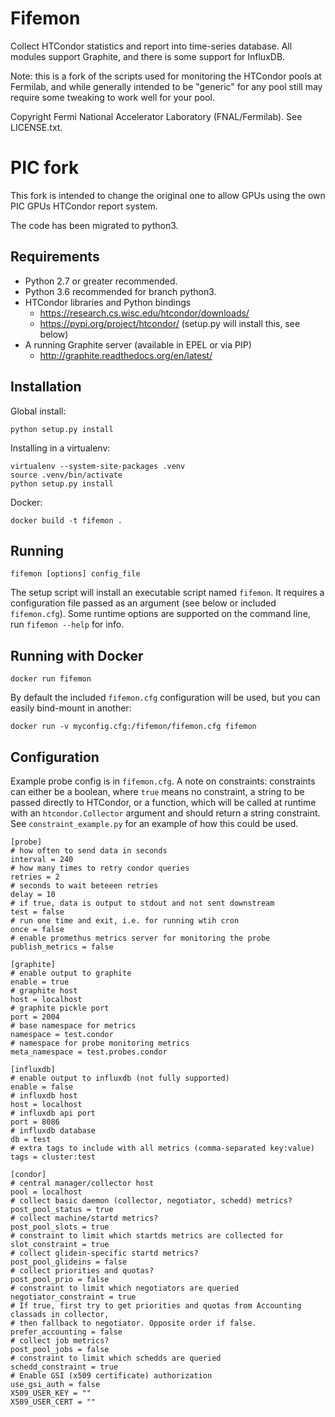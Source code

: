 Fifemon
=======

Collect HTCondor statistics and report into time-series database. All modules
support Graphite, and there is some support for InfluxDB.

Note: this is a fork of the scripts used for monitoring the HTCondor pools
at Fermilab, and while generally intended to be "generic" for any pool still
may require some tweaking to work well for your pool.

Copyright Fermi National Accelerator Laboratory (FNAL/Fermilab). See LICENSE.txt.

PIC fork
=======

This fork is intended to change the original one to allow GPUs using the own PIC
GPUs HTCondor report system.

The code has been migrated to python3.

Requirements
------------

* Python 2.7 or greater recommended.
* Python 3.6 recommended for branch python3.
* HTCondor libraries and Python bindings
    * https://research.cs.wisc.edu/htcondor/downloads/
	* https://pypi.org/project/htcondor/ (setup.py will install this, see below)
* A running Graphite server (available in EPEL or via PIP)
    * http://graphite.readthedocs.org/en/latest/

Installation
------------

Global install:

    python setup.py install

Installing in a virtualenv:

    virtualenv --system-site-packages .venv
    source .venv/bin/activate
    python setup.py install

Docker:

    docker build -t fifemon .

Running
-------

    fifemon [options] config_file

The setup script will install an executable script named `fifemon`. It
requires a configuration file passed as an argument (see below or
included `fifemon.cfg`). Some runtime options are supported on the
command line, run `fifemon --help` for info.

Running with Docker
-------------------

	docker run fifemon

By default the included `fifemon.cfg` configuration will be used, but
you can easily bind-mount in another:

    docker run -v myconfig.cfg:/fifemon/fifemon.cfg fifemon


Configuration
-------------

Example probe config is in `fifemon.cfg`. A note on constraints:
constraints can either be a boolean, where `true` means no constraint,
a string to be passed directly to HTCondor, or a function, which will
be called at runtime with an `htcondor.Collector` argument and should
return a string constraint. See `constraint_example.py` for an example
of how this could be used.

	[probe]
	# how often to send data in seconds
	interval = 240
	# how many times to retry condor queries
	retries = 2
	# seconds to wait beteeen retries
	delay = 10
	# if true, data is output to stdout and not sent downstream
	test = false
	# run one time and exit, i.e. for running wtih cron
	once = false
	# enable promethus metrics server for monitoring the probe
	publish_metrics = false

	[graphite]
	# enable output to graphite
	enable = true
	# graphite host
	host = localhost
	# graphite pickle port
	port = 2004
	# base namespace for metrics
	namespace = test.condor
	# namespace for probe monitoring metrics
	meta_namespace = test.probes.condor

	[influxdb]
	# enable output to influxdb (not fully supported)
	enable = false
	# influxdb host
	host = localhost
	# influxdb api port
	port = 8086
	# influxdb database
	db = test
	# extra tags to include with all metrics (comma-separated key:value)
	tags = cluster:test

	[condor]
	# central manager/collector host
	pool = localhost
	# collect basic daemon (collector, negotiator, schedd) metrics?
	post_pool_status = true
	# collect machine/startd metrics?
	post_pool_slots = true
	# constraint to limit which startds metrics are collected for
	slot_constraint = true
	# collect glidein-specific startd metrics?
	post_pool_glideins = false
	# collect priorities and quotas?
	post_pool_prio = false
	# constraint to limit which negotiators are queried
	negotiator_constraint = true
	# If true, first try to get priorities and quotas from Accounting classads in collector,
	# then fallback to negotiator. Opposite order if false.
	prefer_accounting = false
	# collect job metrics?
	post_pool_jobs = false
	# constraint to limit which schedds are queried
	schedd_constraint = true
	# Enable GSI (x509 certificate) authorization
	use_gsi_auth = false
	X509_USER_KEY = ""
	X509_USER_CERT = ""

